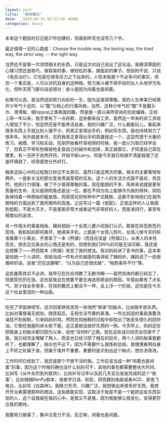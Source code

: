```yaml
---
layout: post
title:  "麻烦模式"
date:   2020-05-25 06:52:40 +0800
categories: diary
---
```


本来这个题目的日记是21号创建的，但直到昨天也没写几个字。

最近值得一记的心路是：Choose the trouble way, the boring way, the tired way, the strict way, -- the right way.

当然也不是第一次领悟相关的东西，只是这次对自己说出了这句话。我根深蒂固的心理习惯还是取巧，做容易的事，做轻松的事，摘面前的果子。但别的不说，只说《电击治疗》，它也是在很多压力之下出来的。人性本贱是个不必多问的事实，但另一个事实是，人可以对抗自身的这种贱。努力奋斗被不择手段的出人头地学污名化，但昨天雨飞那句话说得对：奋斗是因为闲着也是闲着。

如果可以选，我当然选则努力向前的一生，因为这值得尊敬。我的人生审美已经离开少年气十足的、以“酷”为核心的行事风格，当然，这种少年气的“酷”不是戴头巾、滑滑板、唱hippop之类表面的酷，而是我一直以来所崇尚的剑走偏锋。正经上班一年以来，我手里有了一点存款，这些都来自工资，虽然这一年来的非工资收入增加了不少，但显然还是不能养活自身。我的兴趣广泛，什么都能玩儿，看起来很多东西上手就比别人强不少，但真正拿得出手的，例如写东西，我也持续努力了很多年。另外就是芈月，农药我真正拿得出手的英雄就这一个，这显然源于大量的练习、揣摸、学习和实战，在刚开始看杆哥视频的时候，我一度以为我已经学会了，但真正不带有色眼镜地复盘自己的操作和选择，真正直面它，才知道自己菜在哪里，有一天终于突然开窍，开始不断carry。但是今天我已经搞不清是我强了还是环境弱了，经常感觉分外好打。

触发这段心中的过程我已经记不太真切，虽然只是这两天的事。相关的主要事情有两件，一是新关注的那位爱发男装穿搭的豆友。这个人的生活方式我不喜欢，但显然，他执行力很强，做了不少值得尊敬的事。现在能图的不多，简单来说就是更有质量的生命，无论是阴阳鱼还是这一位，都在不同方向上能够作为我的榜样。阴阳鱼保持着一种原始的粗放感，而穿搭兄则有种中产式精致，这都不影响他们在我所期待的方面达到了我所期待的高度。之前写过一篇《低配》，正是这样的人让我感到低配，不是大天才，不是差距非常大或者运气非常好的人，而是准同行，甚至有相类似的追求。

另一件相关的事是相亲，姨妈想起一个女孩儿要介绍我们认识，那是在拆签款签约现场，我和妈妈即将离开，她递来手机，上面是个女孩儿照片。女孩儿按今天的标准看算个小美女，手里拿了一本《熊镇》（而且应该是《熊镇2》）。从男人的本性而言，想去见见美女的心情还是有的，但想到我们99％的可能无话可聊，我还是会想算了——然而那本《熊镇》改变了我的想法。我对妈妈讲了丢书的事，这本来是给她一个人讲的，但她当成一件有点优越感的事讲给了姨妈听，姨妈说了一段很难听的话，说我“还在这磨唧”、“以为自己还很优越”、“物质条件不行”等。

这些羞辱其实不必讲，我早已在社会领教了无数冷眼——虽然具体的都已经忘了，但感受历历在目。这也是我总在想要不要去海选奇葩说的原因，毕竟如果有了点名气，至少钱会多很多，在钱的概念上都会不一样，会上浮一个阶层，这恰是在今天这个社会里混的一种出路。

----

吃完了早饭继续写。这次回家继续发现一些悄然“继承”的缺点，比如随手放东西，比如对事情毫无规划，随意延后，无视生活节奏的紧凑。一件比较逗的事是我要洗澡找不到拖鞋，引来妈妈的骂，然而在找拖鞋的过程中却找出了她丢失很久的刮痧油，它倒在我屋的床头柜下面，这正是她没放好东西的一例。今天早上，妈妈还在把我身上的缺点都归因为父亲，说他“没材料”之类。现在这些话已经完全伤害不了我，我已经完全理解了两人，而且也已经习惯了相互的贬斥，两个人讲的故事我都听了，也都理解了，结论也不必下，因为不需要什么提炼和总结。我慢慢看明白身上不好之处属于谁，但属于谁并不重要，重要的是识别出这个缺点，想办法改进。

工作时间已经到了，我还是那个不想干活的我。工作应该当成一种“闲着也是闲着”的事，因为这个时候的确也没什么别的可干，其他的事也都需要整块大时间，比如写《从叶永烈到刘慈欣》，比如补写过年以及前几天去见爸爸完成的这个“故事”，比如搞搞RenPy剧本，或者学日语、和弦，研究膜刻电路或者ACD，录鬼飞电台，比如写《白森林》。我精力充沛，兴趣广泛，我想做出来很多好东西，我想开乔治弗雷德那样的商店，这些都能实现，这取决于我是不是一个能把这些东西实现的人，这个自我就在我的心中，是我又不是我，因为我能够让我变化，变得更符合我的期待。

我要努力做事了，集中注意力干活，反正嘛，闲着也是闲着。
